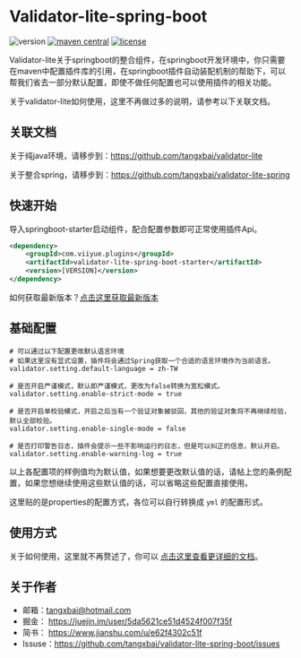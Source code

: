 # Validator-lite-spring-boot
![version](https://img.shields.io/badge/release-1.3.0-blue) [![maven central](https://img.shields.io/badge/maven%20central-1.3.0-brightgreen)](https://maven-badges.herokuapp.com/maven-central/org.mybatis/mybatis) [![license](https://img.shields.io/badge/license-Apache%202.0-blue)](http://www.apache.org/licenses/LICENSE-2.0.html)

Validator-lite关于springboot的整合组件，在springboot开发环境中，你只需要在maven中配置插件库的引用，在springboot插件自动装配机制的帮助下，可以帮我们省去一部分默认配置，即使不做任何配置也可以使用插件的相关功能。

关于validator-lite如何使用，这里不再做过多的说明，请参考以下关联文档。



## 关联文档

关于纯java环境，请移步到：https://github.com/tangxbai/validator-lite

关于整合spring，请移步到：https://github.com/tangxbai/validator-lite-spring



## 快速开始

导入springboot-starter启动组件，配合配置参数即可正常使用插件Api。

```xml
<dependency>
    <groupId>com.viiyue.plugins</groupId>
    <artifactId>validator-lite-spring-boot-starter</artifactId>
    <version>[VERSION]</version>
</dependency>
```

如何获取最新版本？[点击这里获取最新版本](https://search.maven.org/search?q=g:com.viiyue.plugins%20AND%20a:validator-lite-spring-boot-starter&core=gav)



## 基础配置

```properties
# 可以通过以下配置更改默认语言环境
# 如果这里没有显式设置，插件将会通过Spring获取一个合适的语言环境作为当前语言。
validator.setting.default-language = zh-TW

# 是否开启严谨模式，默认即严谨模式，更改为false转换为宽松模式。
validator.setting.enable-strict-mode = true

# 是否开启单校验模式，开启之后当有一个验证对象被驳回，其他的验证对象将不再继续校验，默认全部校验。
validator.setting.enable-single-mode = false

# 是否打印警告日志，插件会提示一些不影响运行的日志，但是可以纠正的信息，默认开启。
validator.setting.enable-warning-log = true
```

以上各配置项的样例值均为默认值，如果想要更改默认值的话，请帖上您的条例配置，如果您想继续使用这些默认值的话，可以省略这些配置直接使用。

这里贴的是properties的配置方式，各位可以自行转换成 `yml` 的配置形式。



## 使用方式

关于如何使用，这里就不再赘述了，你可以 [点击这里查看更详细的文档](https://github.com/tangxbai/validator-lite-spring#如何使用)。



## 关于作者

- 邮箱：tangxbai@hotmail.com
- 掘金： https://juejin.im/user/5da5621ce51d4524f007f35f
- 简书： https://www.jianshu.com/u/e62f4302c51f
- Issuse：https://github.com/tangxbai/validator-lite-spring-boot/issues
